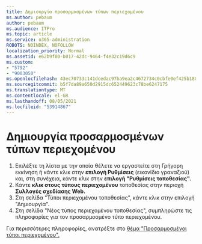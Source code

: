 ```yaml
---
title: Δημιουργία προσαρμοσμένων τύπων περιεχομένου
ms.author: pebaum
author: pebaum
ms.audience: ITPro
ms.topic: article
ms.service: o365-administration
ROBOTS: NOINDEX, NOFOLLOW
localization_priority: Normal
ms.assetid: e62b9f80-b017-42dc-9464-f4e32c19d6c9
ms.custom:
- "5792"
- "9003050"
ms.openlocfilehash: 43ec70733c141dcedac97ba9ea2c4672734c0cbfe0ef425b180bd5cd5fa1fd5f
ms.sourcegitcommit: b5f7da89a650d2915dc652449623c78be6247175
ms.translationtype: MT
ms.contentlocale: el-GR
ms.lasthandoff: 08/05/2021
ms.locfileid: "53914867"
---
```

# <a name="create-custom-content-types"></a>Δημιουργία προσαρμοσμένων τύπων περιεχομένου

1. Επιλέξτε τη λίστα με την οποία θέλετε να εργαστείτε στη Γρήγορη εκκίνηση ή κάντε κλικ στην **επιλογή Ρυθμίσεις** (εικονίδιο γραναζιού) και, στη συνέχεια, κάντε κλικ στην **επιλογή "Ρυθμίσεις τοποθεσίας".**
2. Κάντε **κλικ στους τύπους περιεχομένου** τοποθεσίας στην περιοχή **Συλλογές σχεδίασης Web.**
3. Στη σελίδα "Τύποι περιεχομένου τοποθεσίας", κάντε κλικ στην επιλογή "Δημιουργία".
4. Στη σελίδα "Νέος τύπος περιεχομένου τοποθεσίας", συμπληρώστε τις πληροφορίες για τον προσαρμοσμένο τύπο περιεχομένου.

Για περισσότερες πληροφορίες, ανατρέξτε στο [θέμα "Προσαρμοσμένοι τύποι περιεχομένου".](https://support.microsoft.com/office/e1277a2e-a1e8-4473-9126-91a0647766e5#__toc323548991)